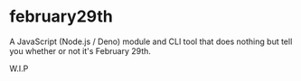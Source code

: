 # february29th
A JavaScript (Node.js / Deno) module and CLI tool that does nothing but tell you whether or not it's February 29th.

W.I.P
